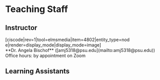 # Teaching Staff

## Instructor
<div style="max-width:400px">[ciscode|rev=1|tool=elmsmedia|item=4802|entity_type=node|render=display_mode|display_mode=image]</div>
**Dr. Angela Bischof** ([amj5318@psu.edu](mailto:amj5318@psu.edu))
Office hours: by appointment on Zoom


<div class="spacer" style="display:block;overflow:hidden;width:100%;"></div>


## Learning Assistants


